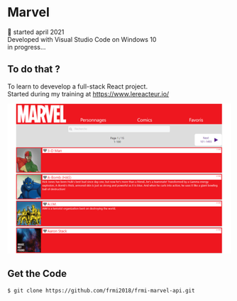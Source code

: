# Marvel

📅 started april 2021  
Developed with Visual Studio Code on Windows 10  
in progress...

## To do that ?

To learn to devevelop a full-stack React project.  
Started during my training at https://www.lereacteur.io/

![alt text](https://github.com/frmi2018/frmi-marvel-api/blob/main/src/assets/images/marvel.png?raw=true) 

## Get the Code

```
$ git clone https://github.com/frmi2018/frmi-marvel-api.git
```
